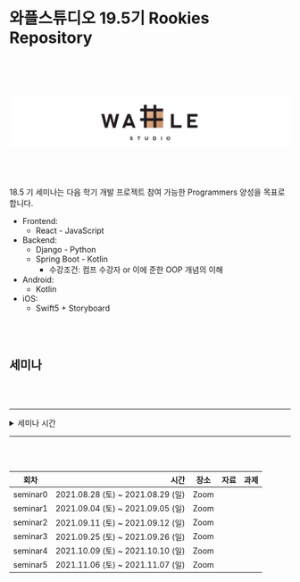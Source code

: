 # 와플스튜디오 19.5기 Rookies Repository

<br><br><br><br>![wafflestudio_logo](wafflestudio_logo.png)<br><br><br><br><br>
18.5 기 세미나는 다음 학기 개발 프로젝트 참여 가능한 Programmers 양성을 목표로 합니다.

- Frontend:
  - React - JavaScript
- Backend:
  - Django - Python
  - Spring Boot - Kotlin
    - 수강조건: 컴프 수강자 or 이에 준한 OOP 개념의 이해
- Android:
  - Kotlin
- iOS:
  - Swift5 + Storyboard

<br><br>

## 세미나

<br><br>

---

<details>
<summary>세미나 시간</summary>

| 세미나          | 요일   |           시간 |
| :-------------- | ------ | -------------: |
| 백엔드 (장고)   | 토요일 |      오전 10시 |
| 안드로이드      | 토요일 | 오전 11시 30분 |
| 백엔드 (스프링) | 토요일 |       오후 3시 |
| 프론트          | 토요일 |  오후 4시 30분 |
| iOS             | 일요일 |       오후 1시 |

</details>

---

<br><br>

| 회차     |                              시간 | 장소 | 자료 | 과제 |
| -------- | --------------------------------: | ---- | ---- | ---- |
| seminar0 | 2021.08.28 (토) ~ 2021.08.29 (일) | Zoom |      |      |
| seminar1 | 2021.09.04 (토) ~ 2021.09.05 (일) | Zoom |      |      |
| seminar2 | 2021.09.11 (토) ~ 2021.09.12 (일) | Zoom |      |      |
| seminar3 | 2021.09.25 (토) ~ 2021.09.26 (일) | Zoom |      |      |
| seminar4 | 2021.10.09 (토) ~ 2021.10.10 (일) | Zoom |      |      |
| seminar5 | 2021.11.06 (토) ~ 2021.11.07 (일) | Zoom |      |      |
